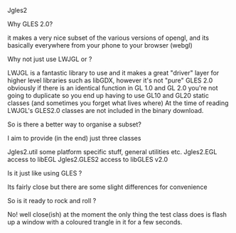 
Jgles2

Why GLES 2.0?

it makes a very nice subset of the various versions of opengl, and its
basically everywhere from your phone to your browser (webgl)



Why not just use LWJGL or <insert your binding of choice here> ?

LWJGL is a fantastic library to use and it makes a great "driver"
layer for higher level libraries such as libGDX, however it's not "pure"
GLES 2.0 obviously if there is an identical function in GL 1.0 and 
GL 2.0 you're not going to duplicate so you end up having to use GL10 
and GL20 static classes (and sometimes you forget what lives where)
At the time of reading LWJGL's GLES2.0 classes are not included in
the binary download. 



So is there a better way to organise a subset?

I aim to provide (in the end) just three classes

Jgles2.util    some platform specific stuff, general utilities etc.
Jgles2.EGL     access to libEGL
Jgles2.GLES2   access to libGLES v2.0



Is it just like using GLES ?

Its fairly close but there are some slight differences for convenience



So is it ready to rock and roll ?

No! well close(ish) at the moment the only thing the test class does
is flash up a window with a coloured trangle in it for a few seconds.
 
